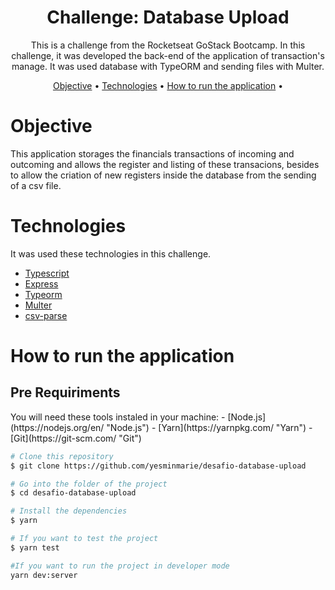 <h1 align="center">Challenge: Database Upload</h1>

<p align="center">This is a challenge from the Rocketseat GoStack Bootcamp. In this challenge, it was developed the back-end of the application of transaction's manage. 
It was used database with TypeORM and sending files with Multer.</p>

<p align="center">
 <a href="#objective">Objective</a> •
 <a href="#technologies">Technologies</a> •
 <a href="#how-to-run">How to run the application</a> • 
</p>

<h1 id="objective">Objective</h1>
</p>This application storages the financials transactions of incoming and outcoming and allows the register and listing of these transacions, 
besides to allow the criation of new registers inside the database from the sending of a csv file.</p>

<h1 id="technologies">Technologies</h1>

<p>It was used these technologies in this challenge.</p>

- [Typescript](https://www.typescriptlang.org/ "Typescript")
- [Express](http://expressjs.com/ "Express")
- [Typeorm](https://typeorm.io/#/ "Typeorm")
- [Multer](https://github.com/expressjs/multer "Multer")
- [csv-parse](https://csv.js.org/parse/ "csv-parse")

<h1 id="how-to-run">How to run the application</h1>

<h2>Pre Requiriments</h2>

<p>You will need these tools instaled in your machine: 
- [Node.js](https://nodejs.org/en/ "Node.js") 
- [Yarn](https://yarnpkg.com/ "Yarn") 
- [Git](https://git-scm.com/ "Git")</p>

```bash
# Clone this repository
$ git clone https://github.com/yesminmarie/desafio-database-upload

# Go into the folder of the project
$ cd desafio-database-upload

# Install the dependencies
$ yarn

# If you want to test the project
$ yarn test

#If you want to run the project in developer mode
yarn dev:server
```
